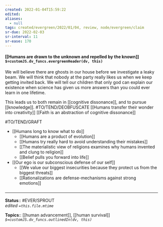 ```yaml
---
created: 2022-01-04T15:59:22 
edited: 
aliases:
  - null
tags: created/evergreen/2022/01/04, review, node/evergreen/claim
sr-due: 2022-02-03
sr-interval: 11
sr-ease: 170
---
```


#### [[Humans are drawn to the unknown and repelled by the known]] `$=customJS.dv_funcs.evergreenHeader(dv, this)`

We will believe there are ghosts in our house before we investigate a leaky beam. We will think that nobody at the party really likes us when we keep getting invited back. We will tell our children that only god can explain our existence when science has given us more answers than you could ever learn in one lifetime.

This leads us to both remain in [[cognitive dissonance]], and to pursue [[knowledge]].
#TO/TEND/DEOBFUSCATE  [[Humans transfer their wonder into creativity]]
[[Faith is an abstraction of cognitive dissonance]]

#TO/TEND/GRAFT 
- [[Humans long to know what to do]]
	- [[Humans are a product of evolution]]
	- [[Humans try really hard to avoid understanding their mistakes]]
	- [[The materialistic view of religions examines why humans invented and clung to religion]]
	- [[Belief pulls you forward into life]]
- [[Our ego is our subconscious defense of our self]]
	- [[We value our biggest insecurities because they protect us from the biggest threats]]
	- [[Rationalizations are defense-mechanisms against strong emotions]]

### <hr class="footnote"/>

**Status**:: #EVER/SPROUT  
*edited `=this.file.mtime`*

**Topics**:: [[human advancement]], [[human survival]]
*`$=customJS.dv_funcs.outlinedIn(dv, this)`*
